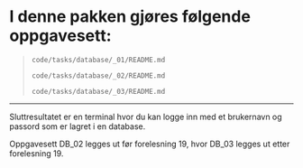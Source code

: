 # I denne pakken gjøres følgende oppgavesett:

> `code/tasks/database/_01/README.md`
> 
> `code/tasks/database/_02/README.md`
> 
> `code/tasks/database/_03/README.md`

---

Sluttresultatet er en terminal hvor du kan logge inn med et brukernavn og passord som er lagret i en database.

Oppgavesett DB_02 legges ut før forelesning 19, hvor DB_03 legges ut etter forelesning 19.